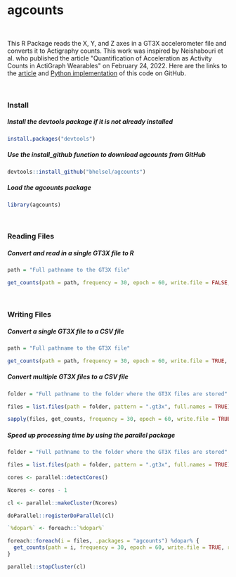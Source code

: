 # agcounts

<br>

This R Package reads the X, Y, and Z axes in a GT3X accelerometer file and converts it to Actigraphy counts. This work was inspired by Neishabouri et al. who published the article "Quantification of Acceleration as Activity Counts in ActiGraph Wearables" on February 24, 2022. Here are the links to the <a href = https://www.researchsquare.com/article/rs-1370418/v1>article</a> and <a href = https://github.com/actigraph/agcounts>Python implementation</a> of this code on GitHub.

<br>

### Install

##### Install the devtools package if it is not already installed

```r
install.packages("devtools")
```

##### Use the install_github function to download agcounts from GitHub

```r
devtools::install_github("bhelsel/agcounts")
```
##### Load the agcounts package

```r
library(agcounts)
```
<br>

### Reading Files

##### Convert and read in a single GT3X file to R

```r
path = "Full pathname to the GT3X file"

get_counts(path = path, frequency = 30, epoch = 60, write.file = FALSE, return.data = TRUE)
```

<br>

### Writing Files

##### Convert a single GT3X file to a CSV file

```r
path = "Full pathname to the GT3X file"

get_counts(path = path, frequency = 30, epoch = 60, write.file = TRUE, return.data = FALSE)
```

##### Convert multiple GT3X files to a CSV file

```r
folder = "Full pathname to the folder where the GT3X files are stored"

files = list.files(path = folder, pattern = ".gt3x", full.names = TRUE)

sapply(files, get_counts, frequency = 30, epoch = 60, write.file = TRUE, return.data = FALSE)
```

##### Speed up processing time by using the parallel package

```r
folder = "Full pathname to the folder where the GT3X files are stored"

files = list.files(path = folder, pattern = ".gt3x", full.names = TRUE)

cores <- parallel::detectCores()

Ncores <- cores - 1

cl <- parallel::makeCluster(Ncores)

doParallel::registerDoParallel(cl)

`%dopar%` <- foreach::`%dopar%`

foreach::foreach(i = files, .packages = "agcounts") %dopar% {
  get_counts(path = i, frequency = 30, epoch = 60, write.file = TRUE, return.data = FALSE)
}

parallel::stopCluster(cl)

```







